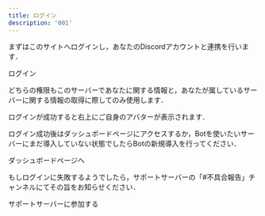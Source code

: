 ```yaml
---
title: ログイン
description: '001'
---
```


まずはこのサイトへログインし，あなたのDiscordアカウントと連携を行います．

<Btn
  outlined
  color="primary"
  :external="true"
  to="https://discord.com/api/oauth2/authorize?client_id=771795045543313409&redirect_uri=https%3A%2F%2Fdiscalendar.app%2Fcallback&response_type=code&scope=identify%20guilds">
  ログイン
</Btn>

<VImage src="/docs/login.jpg"></VImage>

どちらの権限もこのサーバーであなたに関する情報と，あなたが属しているサーバーに関する情報の取得に際してのみ使用します．

ログインが成功すると右上にご自身のアバターが表示されます．

<VImage src="/docs/avatar.png"></VImage>

ログイン成功後はダッシュボードページにアクセスするか，Botを使いたいサーバーにまだ導入していない状態でしたらBotの新規導入を行ってください．

<Btn
  outlined
  color="info"
  to="/dashboard">
  ダッシュボードページへ
</Btn>

もしログインに失敗するようでしたら，サポートサーバーの「#不具合報告」チャンネルにてその旨をお知らせください．

<Btn
  outlined
  external
  color="error"
  to="https://discord.gg/MyaZRuze23">
  サポートサーバーに参加する
</Btn>

